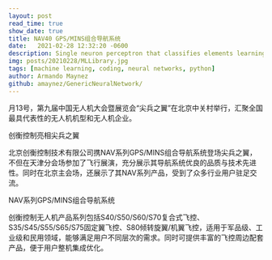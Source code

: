 ```yaml
---
layout: post
read_time: true
show_date: true
title: NAV40 GPS/MINS组合导航系统
date:   2021-02-28 12:32:20 -0600
description: Single neuron perceptron that classifies elements learning quite quickly.
img: posts/20210228/MLLibrary.jpg 
tags: [machine learning, coding, neural networks, python]
author: Armando Maynez
github: amaynez/GenericNeuralNetwork/
---
```

月13号，第九届中国无人机大会暨展览会“尖兵之翼”在北京中关村举行，汇聚全国最具代表性的无人机机型和无人机企业。



创衡控制亮相尖兵之翼

北京创衡控制技术有限公司携NAV系列GPS/MINS组合导航系统登场尖兵之翼，不但在天津分会场参加了飞行展演，充分展示其导航系统优良的品质与技术先进性。同时在北京主会场，还展示了其NAV系列产品，受到了众多行业用户驻足交流。

NAV系列GPS/MINS组合导航系统

创衡控制无人机产品系列包括S40/S50/S60/S70复合式飞控、S35/S45/S55/S65/S75固定翼飞控、S80倾转旋翼/机翼飞控，适用于军品级、工业级和民用领域，能够满足用户不同层次的需求。同时可提供丰富的飞控周边配套产品，便于用户整机集成优化。
